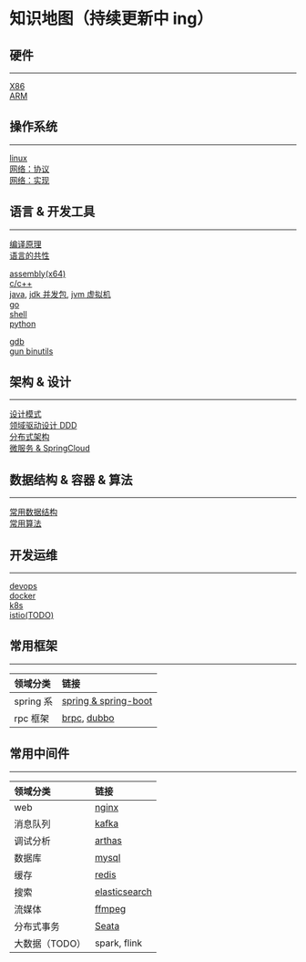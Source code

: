 # 知识地图（持续更新中 ing）

## 硬件

---

[X86](doc/hardware/x86.md)  
[ARM](doc/hardware/arm.md)

## 操作系统

---

[linux](doc/os/linux.md)  
[网络：协议](doc/network/protocol.md)  
[网络：实现](doc/network/implement.md)

<!-- [RT-Thread](doc/os/rtthread.md) -->

## 语言 & 开发工具

---

[编译原理](doc/language/compile.md)  
[语言的共性](doc/language/lang.md)

[assembly(x64)](doc/language/asm.md)  
[c/c++](doc/language/cpp.md)  
[java](doc/language/java.md), [jdk 并发包](doc/language/java_concurrent.md), [jvm 虚拟机](doc/language/jvm.md)  
[go](doc/language/golang.md)  
[shell](doc/language/shell.md)  
[python](doc/language/python.md)

<!-- [javascript](doc/language/javascript.md) -->

[gdb](doc/devtool/gdb.md)  
[gun binutils](doc/devtool/binutils.md)

## 架构 & 设计

---

[设计模式](doc/design/designmod.md)  
[领域驱动设计 DDD](doc/design/ddd.md)  
[分布式架构](doc/design/distribute.md)  
[微服务 & SpringCloud](doc/design/microservice.md)

## 数据结构 & 容器 & 算法

---

[常用数据结构](doc/algorithm/data_structure.md)  
[常用算法](doc/algorithm/algorithm.md)

## 开发运维

---

[devops](doc/devops/devops.md)  
[docker](doc/devops/docker.md)  
[k8s](doc/devops/k8s.md)  
[istio(TODO)](doc/devops/istio.md)

## 常用框架

---

| 领域分类  | 链接                                                           |
| :-------- | :------------------------------------------------------------- |
| spring 系 | [spring & spring-boot](doc/framework/springboot.md)            |
| rpc 框架  | [brpc](doc/framework/brpc.md), [dubbo](doc/framework/dubbo.md) |

## 常用中间件

---

| 领域分类       | 链接                                             |
| :------------- | :----------------------------------------------- |
| web            | [nginx](doc/middleware/nginx.md)                 |
| 消息队列       | [kafka](doc/middleware/kafka.md)                 |
| 调试分析       | [arthas](doc/middleware/arthas.md)               |
| 数据库         | [mysql](doc/middleware/mysql.md)                 |
| 缓存           | [redis](doc/middleware/redis.md)                 |
| 搜索           | [elasticsearch](doc/middleware/elasticsearch.md) |
| 流媒体         | [ffmpeg](doc/middleware/ffmpeg.md)               |
| 分布式事务     | [Seata](doc/middleware/seata.md)                 |
| 大数据（TODO） | spark, flink                                     |

